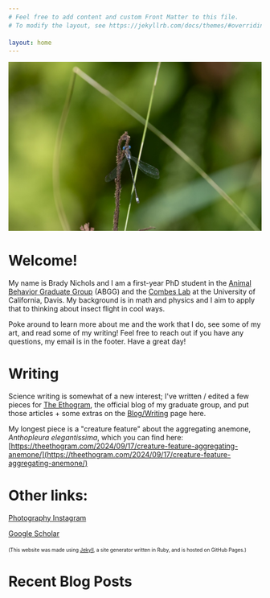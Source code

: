 ```yaml
---
# Feel free to add content and custom Front Matter to this file.
# To modify the layout, see https://jekyllrb.com/docs/themes/#overriding-theme-defaults

layout: home
---
```


<!-- &nbsp; -->

<div style="text-align: center;">
<img src="/images/damselfly.jpg" alt="Damselfly!" width="600"/>
<br>
</div>

# Welcome!

My name is Brady Nichols and I am a first-year PhD student in the [Animal Behavior Graduate Group](https://anb.ucdavis.edu/) (ABGG) and the [Combes Lab](https://combeslab.faculty.ucdavis.edu/) at the University of California, Davis. My background is in math and physics and I aim to apply that to thinking about insect flight in cool ways.

Poke around to learn more about me and the work that I do, see some of my art, and read some of my writing! Feel free to reach out if you have any questions, my email is in the footer. Have a great day!

# Writing
Science writing is somewhat of a new interest; I've written / edited a few pieces for [The Ethogram](https://theethogram.com/), the official blog of my graduate group, and put those articles + some extras on the [Blog/Writing](../blog) page here.

My longest piece is a "creature feature" about the aggregating anemone, *Anthopleura elegantissima*, which you can find here: [https://theethogram.com/2024/09/17/creature-feature-aggregating-anemone/](https://theethogram.com/2024/09/17/creature-feature-aggregating-anemone/)

# Other links:
[Photography Instagram](https://www.instagram.com/bradylarknichols)

[Google Scholar](https://scholar.google.com/citations?user=9vYd9d0AAAAJ&hl=en)


<span style="font-size:0.7em;">(This website was made using [Jekyll](https://jekyllrb.com/), a site generator written in Ruby, and is hosted on GitHub Pages.)</span>

# Recent Blog Posts